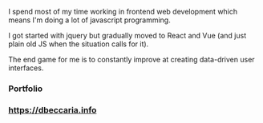 
I spend most of my time working in frontend web development which means I'm doing a lot of javascript programming. 

I got started with jquery but gradually moved to React and Vue (and just plain old JS when the situation calls for it).

The end game for me is to constantly improve at creating data-driven user interfaces.

### Portfolio
### https://dbeccaria.info

